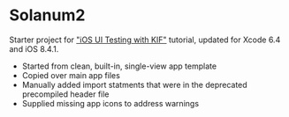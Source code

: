 # Solanum2

Starter project for ["iOS UI Testing with KIF"](http://www.raywenderlich.com/61419/ios-ui-testing-with-kif) tutorial, updated for Xcode 6.4 and iOS 8.4.1.

* Started from clean, built-in, single-view app template
* Copied over main app files
* Manually added import statments that were in the deprecated precompiled header file
* Supplied missing app icons to address warnings

